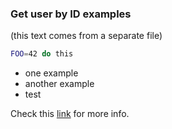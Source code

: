 
### Get user by ID examples

(this text comes from a separate file)

```bash
FOO=42 do this
```

- one example
- another example
- test

[link]: test.com

Check this [link][link] for more info.

